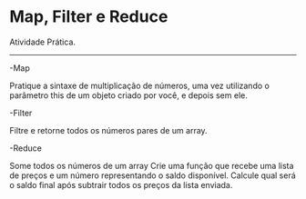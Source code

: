 # Map, Filter e Reduce
Atividade Prática.
_______

-Map
<p>Pratique a sintaxe de multiplicação de números, uma vez utilizando o parâmetro this de um objeto criado por você, e depois sem ele.

-Filter
<p>Filtre e retorne todos os números pares de um array.

-Reduce
<p>Some todos os números de um array
Crie uma função que recebe uma lista de preços e um número representando o saldo disponível. Calcule qual será o saldo final após subtrair 
todos os preços da lista enviada.